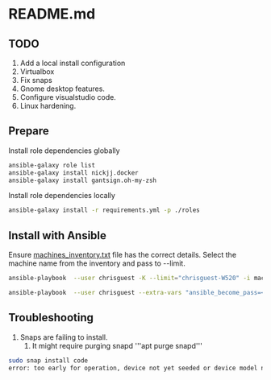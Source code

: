 # README.md

## TODO 
1. Add a local install configuration
1. Virtualbox
1. Fix snaps
1. Gnome desktop features. 
1. Configure visualstudio code.
1. Linux hardening.  

## Prepare
Install role dependencies globally
```sh
ansible-galaxy role list
ansible-galaxy install nickjj.docker
ansible-galaxy install gantsign.oh-my-zsh
```

Install role dependencies locally
```sh
ansible-galaxy install -r requirements.yml -p ./roles 
```


## Install with Ansible
Ensure [machines_inventory.txt](./machines_inventory.txt) file has the correct details.  Select the machine name from the inventory and pass to --limit.  

```sh
ansible-playbook  --user chrisguest -K --limit="chrisguest-W520" -i machines_inventory.txt provision.yml
```

```sh
ansible-playbook  --user chrisguest --extra-vars "ansible_become_pass=<password>" --limit="chrisguest-W520" -i machines_inventory.txt provision.yml
```

## Troubleshooting

1. Snaps are failing to install.
    1. It might require purging snapd '''apt purge snapd'''


```sh
sudo snap install code 
error: too early for operation, device not yet seeded or device model not acknowledged
```